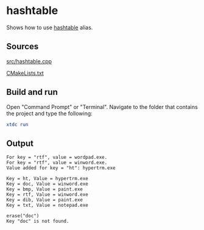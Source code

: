 # hashtable

Shows how to use [hashtable](https://gammasoft71.github.io/xtd/reference_guides/latest/group__collections.html#gaf18249e78122f5f0f0f09003cf6abc5c) alias.

## Sources

[src/hashtable.cpp](src/hashtable.cpp)

[CMakeLists.txt](CMakeLists.txt)

## Build and run

Open "Command Prompt" or "Terminal". Navigate to the folder that contains the project and type the following:

```cmake
xtdc run
```

## Output

```
For key = "rtf", value = wordpad.exe.
For key = "rtf", value = winword.exe.
Value added for key = "ht": hypertrm.exe

Key = ht, Value = hypertrm.exe
Key = doc, Value = winword.exe
Key = bmp, Value = paint.exe
Key = rtf, Value = winword.exe
Key = dib, Value = paint.exe
Key = txt, Value = notepad.exe

erase("doc")
Key "doc" is not found.
```

